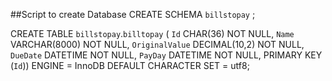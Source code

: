 ##Script to create Database
CREATE SCHEMA `billstopay` ;

CREATE TABLE `billstopay`.`billtopay` (
  `Id` CHAR(36) NOT NULL,
  `Name` VARCHAR(8000) NOT NULL,
  `OriginalValue` DECIMAL(10,2) NOT NULL,
  `DueDate` DATETIME NOT NULL,
  `PayDay` DATETIME NOT NULL,
  PRIMARY KEY (`Id`))
ENGINE = InnoDB
DEFAULT CHARACTER SET = utf8;